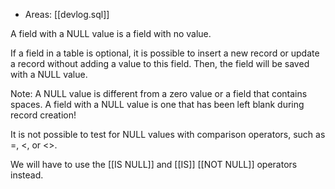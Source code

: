 
- Areas: [[devlog.sql]]

A field with a NULL value is a field with no value.

If a field in a table is optional, it is possible to insert a new record or update a record without adding a value to this field. Then, the field will be saved with a NULL value.

Note: A NULL value is different from a zero value or a field that contains spaces. A field with a NULL value is one that has been left blank during record creation\!

It is not possible to test for NULL values with comparison operators, such as =, \<, or \<\>.

We will have to use the [[IS NULL]] and [[IS]] [[NOT NULL]] operators instead.
